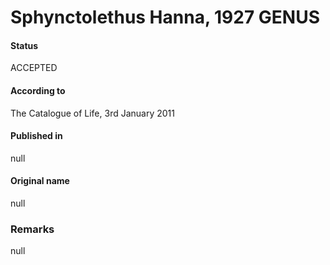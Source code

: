 Sphynctolethus Hanna, 1927 GENUS
=======

#### Status
ACCEPTED

#### According to
The Catalogue of Life, 3rd January 2011

#### Published in
null

#### Original name
null

### Remarks
null